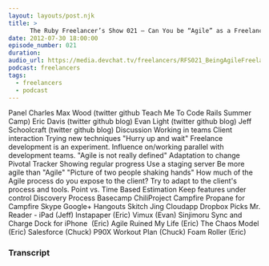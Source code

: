 ```yaml
---
layout: layouts/post.njk
title: >
      The Ruby Freelancer’s Show 021 – Can You be “Agile” as a Freelancer?
date: 2012-07-30 18:00:00
episode_number: 021
duration: 
audio_url: https://media.devchat.tv/freelancers/RFS021_BeingAgileFreelancer.mp3
podcast: freelancers
tags: 
  - freelancers
  - podcast
---
```


Panel Charles Max Wood (twitter&nbsp;github&nbsp;Teach Me To Code&nbsp;Rails Summer Camp) Eric Davis (twitter&nbsp;github&nbsp;blog) Evan Light (twitter&nbsp;github&nbsp;blog) Jeff Schoolcraft (twitter&nbsp;github&nbsp;blog) Discussion Working in teams Client interaction Trying new techniques "Hurry up and wait" Freelance development is an experiment. Influence on/working parallel with development teams. "Agile is not really defined" Adaptation to change Pivotal Tracker Showing regular progress Use a staging server Be more agile than "Agile" "Picture of two people shaking hands" How much of the Agile process do you expose to the client? Try to adapt to the client's process and tools. Point vs. Time Based Estimation Keep features under control Discovery Process Basecamp ChiliProject Campfire Propane for Campfire Skype Google+ Hangouts Skitch Jing Cloudapp Dropbox Picks Mr. Reader - iPad (Jeff) Instapaper (Eric) Vimux (Evan) Sinjimoru Sync and Charge Dock for iPhone &nbsp;(Eric) Agile Ruined My Life (Eric) The Chaos Model (Eric) Salesforce (Chuck) P90X Workout Plan (Chuck) Foam Roller (Eric)



### Transcript


